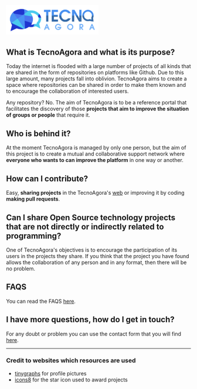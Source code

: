 # <img src="views/resources/imgs/tecnoAgora_flat.png" width="50%">
## What is TecnoAgora and what is its purpose?
Today the internet is flooded with a large number of projects of all kinds that are shared in the form of repositories on platforms like Github. Due to this large amount, many projects fall into oblivion. TecnoAgora aims to create a space where repositories can be shared in order to make them known and to encourage the collaboration of interested users.

Any repository? No. The aim of TecnoAgora is to be a reference portal that facilitates the discovery of those **projects that aim to improve the situation of groups or people** that require it.

## Who is behind it?
At the moment TecnoAgora is managed by only one person, but the aim of this project is to create a mutual and collaborative support network where **everyone who wants to can improve the platform** in one way or another.

## How can I contribute?
Easy, **sharing projects** in the TecnoAgora's [web](https://tecnoagora.com) or improving it by coding **making pull requests**.

## Can I share Open Source technology projects that are not directly or indirectly related to programming?
One of TecnoAgora's objectives is to encourage the participation of its users in the projects they share. If you think that the project you have found allows the collaboration of any person and in any format, then there will be no problem.

## FAQS
You can read the FAQS [here](https://tecnoagora.com/faqs).

## I have more questions, how do I get in touch?
For any doubt or problem you can use the contact form that you will find [here](https://tecnoagora.com/contact).

---
### Credit to websites which resources are used
* [tinygraphs](http://www.tinygraphs.com/) for profile pictures
* [icons8](https://icons8.com) for the star icon used to award projects
